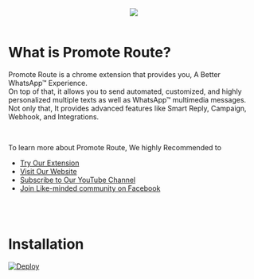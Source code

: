 </br>
</br>
<p align="center">
<a href="https://promoteroute.com">
 <img src="https://promoteroute.com/wp-content/uploads/2022/03/Promote-Route-Logo.png" />
 </a>
 </br>
 </br>
</p>

# What is Promote Route?

Promote Route is a chrome extension that provides you, A Better WhatsApp™ Experience.</br>
On top of that, it allows you to send automated, customized, and highly personalized multiple texts as well as WhatsApp™ multimedia messages.</br>
Not only that, It provides advanced features like Smart Reply, Campaign, Webhook, and Integrations.

 </br>

To learn more about Promote Route, We highly Recommended to

- [Try Our Extension](https://chrome.google.com/webstore/detail/promote-route-a-better-wh/lgfomefmfkpdfhndeaaikffjbfobajbg)</br>
- [Visit Our Website](https://promoteroute.com)</br>
- [Subscribe to Our YouTube Channel](https://www.youtube.com/c/PromoteRoute)</br>
- [Join Like-minded community on Facebook](https://www.facebook.com/groups/promoteroute)</br>


</br>
</br>

# Installation
[![Deploy](https://www.herokucdn.com/deploy/button.svg)](https://dashboard.heroku.com/new-app?template=https://github.com/PromoteRoute/Webhook-Heroku)

